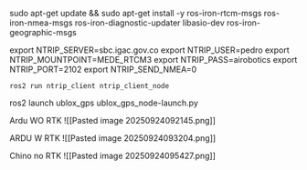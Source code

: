 sudo apt-get update && sudo apt-get install -y ros-iron-rtcm-msgs ros-iron-nmea-msgs ros-iron-diagnostic-updater libasio-dev ros-iron-geographic-msgs


export NTRIP_SERVER=sbc.igac.gov.co 
export NTRIP_USER=pedro 
export NTRIP_MOUNTPOINT=MEDE_RTCM3 
export NTRIP_PASS=airobotics export NTRIP_PORT=2102
export NTRIP_SEND_NMEA=0


	ros2 run ntrip_client ntrip_client_node

ros2 launch ublox_gps ublox_gps_node-launch.py




Ardu WO RTK
![[Pasted image 20250924092145.png]]

ARDU W RTK
![[Pasted image 20250924093204.png]]

Chino no RTK
![[Pasted image 20250924095427.png]]

